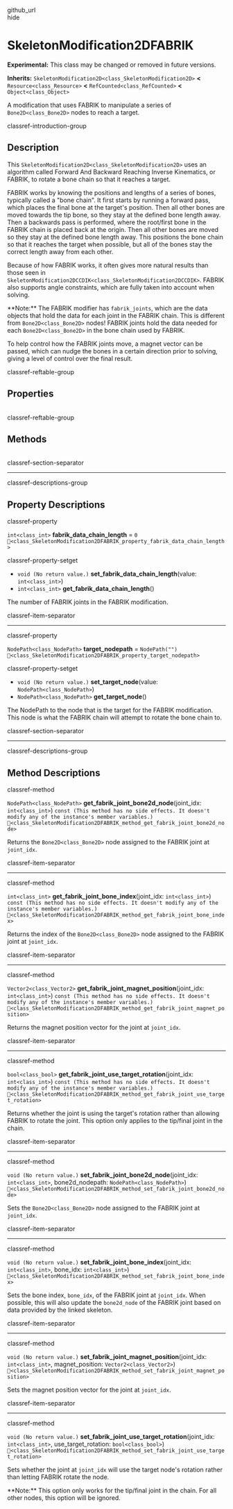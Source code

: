 github\_url  
hide

# SkeletonModification2DFABRIK

**Experimental:** This class may be changed or removed in future
versions.

**Inherits:** `SkeletonModification2D<class_SkeletonModification2D>`
**&lt;** `Resource<class_Resource>` **&lt;**
`RefCounted<class_RefCounted>` **&lt;** `Object<class_Object>`

A modification that uses FABRIK to manipulate a series of
`Bone2D<class_Bone2D>` nodes to reach a target.

classref-introduction-group

## Description

This `SkeletonModification2D<class_SkeletonModification2D>` uses an
algorithm called Forward And Backward Reaching Inverse Kinematics, or
FABRIK, to rotate a bone chain so that it reaches a target.

FABRIK works by knowing the positions and lengths of a series of bones,
typically called a "bone chain". It first starts by running a forward
pass, which places the final bone at the target's position. Then all
other bones are moved towards the tip bone, so they stay at the defined
bone length away. Then a backwards pass is performed, where the
root/first bone in the FABRIK chain is placed back at the origin. Then
all other bones are moved so they stay at the defined bone length away.
This positions the bone chain so that it reaches the target when
possible, but all of the bones stay the correct length away from each
other.

Because of how FABRIK works, it often gives more natural results than
those seen in
`SkeletonModification2DCCDIK<class_SkeletonModification2DCCDIK>`. FABRIK
also supports angle constraints, which are fully taken into account when
solving.

\*\*Note:\*\* The FABRIK modifier has `fabrik_joints`, which are the
data objects that hold the data for each joint in the FABRIK chain. This
is different from `Bone2D<class_Bone2D>` nodes! FABRIK joints hold the
data needed for each `Bone2D<class_Bone2D>` in the bone chain used by
FABRIK.

To help control how the FABRIK joints move, a magnet vector can be
passed, which can nudge the bones in a certain direction prior to
solving, giving a level of control over the final result.

classref-reftable-group

## Properties

<table>
<tbody>
<tr>
</tr>
<tr>
</tr>
</tbody>
</table>

classref-reftable-group

## Methods

<table>
<tbody>
<tr>
</tr>
<tr>
</tr>
<tr>
</tr>
<tr>
</tr>
<tr>
</tr>
<tr>
</tr>
<tr>
</tr>
<tr>
</tr>
</tbody>
</table>

classref-section-separator

------------------------------------------------------------------------

classref-descriptions-group

## Property Descriptions

classref-property

`int<class_int>` **fabrik\_data\_chain\_length** = `0`
`🔗<class_SkeletonModification2DFABRIK_property_fabrik_data_chain_length>`

classref-property-setget

-   `void (No return value.)`
    **set\_fabrik\_data\_chain\_length**(value: `int<class_int>`)
-   `int<class_int>` **get\_fabrik\_data\_chain\_length**()

The number of FABRIK joints in the FABRIK modification.

classref-item-separator

------------------------------------------------------------------------

classref-property

`NodePath<class_NodePath>` **target\_nodepath** = `NodePath("")`
`🔗<class_SkeletonModification2DFABRIK_property_target_nodepath>`

classref-property-setget

-   `void (No return value.)` **set\_target\_node**(value:
    `NodePath<class_NodePath>`)
-   `NodePath<class_NodePath>` **get\_target\_node**()

The NodePath to the node that is the target for the FABRIK modification.
This node is what the FABRIK chain will attempt to rotate the bone chain
to.

classref-section-separator

------------------------------------------------------------------------

classref-descriptions-group

## Method Descriptions

classref-method

`NodePath<class_NodePath>`
**get\_fabrik\_joint\_bone2d\_node**(joint\_idx: `int<class_int>`)
`const (This method has no side effects. It doesn't modify any of the instance's member variables.)`
`🔗<class_SkeletonModification2DFABRIK_method_get_fabrik_joint_bone2d_node>`

Returns the `Bone2D<class_Bone2D>` node assigned to the FABRIK joint at
`joint_idx`.

classref-item-separator

------------------------------------------------------------------------

classref-method

`int<class_int>` **get\_fabrik\_joint\_bone\_index**(joint\_idx:
`int<class_int>`)
`const (This method has no side effects. It doesn't modify any of the instance's member variables.)`
`🔗<class_SkeletonModification2DFABRIK_method_get_fabrik_joint_bone_index>`

Returns the index of the `Bone2D<class_Bone2D>` node assigned to the
FABRIK joint at `joint_idx`.

classref-item-separator

------------------------------------------------------------------------

classref-method

`Vector2<class_Vector2>`
**get\_fabrik\_joint\_magnet\_position**(joint\_idx: `int<class_int>`)
`const (This method has no side effects. It doesn't modify any of the instance's member variables.)`
`🔗<class_SkeletonModification2DFABRIK_method_get_fabrik_joint_magnet_position>`

Returns the magnet position vector for the joint at `joint_idx`.

classref-item-separator

------------------------------------------------------------------------

classref-method

`bool<class_bool>`
**get\_fabrik\_joint\_use\_target\_rotation**(joint\_idx:
`int<class_int>`)
`const (This method has no side effects. It doesn't modify any of the instance's member variables.)`
`🔗<class_SkeletonModification2DFABRIK_method_get_fabrik_joint_use_target_rotation>`

Returns whether the joint is using the target's rotation rather than
allowing FABRIK to rotate the joint. This option only applies to the
tip/final joint in the chain.

classref-item-separator

------------------------------------------------------------------------

classref-method

`void (No return value.)`
**set\_fabrik\_joint\_bone2d\_node**(joint\_idx: `int<class_int>`,
bone2d\_nodepath: `NodePath<class_NodePath>`)
`🔗<class_SkeletonModification2DFABRIK_method_set_fabrik_joint_bone2d_node>`

Sets the `Bone2D<class_Bone2D>` node assigned to the FABRIK joint at
`joint_idx`.

classref-item-separator

------------------------------------------------------------------------

classref-method

`void (No return value.)`
**set\_fabrik\_joint\_bone\_index**(joint\_idx: `int<class_int>`,
bone\_idx: `int<class_int>`)
`🔗<class_SkeletonModification2DFABRIK_method_set_fabrik_joint_bone_index>`

Sets the bone index, `bone_idx`, of the FABRIK joint at `joint_idx`.
When possible, this will also update the `bone2d_node` of the FABRIK
joint based on data provided by the linked skeleton.

classref-item-separator

------------------------------------------------------------------------

classref-method

`void (No return value.)`
**set\_fabrik\_joint\_magnet\_position**(joint\_idx: `int<class_int>`,
magnet\_position: `Vector2<class_Vector2>`)
`🔗<class_SkeletonModification2DFABRIK_method_set_fabrik_joint_magnet_position>`

Sets the magnet position vector for the joint at `joint_idx`.

classref-item-separator

------------------------------------------------------------------------

classref-method

`void (No return value.)`
**set\_fabrik\_joint\_use\_target\_rotation**(joint\_idx:
`int<class_int>`, use\_target\_rotation: `bool<class_bool>`)
`🔗<class_SkeletonModification2DFABRIK_method_set_fabrik_joint_use_target_rotation>`

Sets whether the joint at `joint_idx` will use the target node's
rotation rather than letting FABRIK rotate the node.

\*\*Note:\*\* This option only works for the tip/final joint in the
chain. For all other nodes, this option will be ignored.
